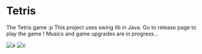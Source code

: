 # Tetris
The Tetris game :p
This project uses swing lib in Java.
Go to release page to play the game !
Musics and game upgrades are in progress...

![a](https://user-images.githubusercontent.com/61366495/100098293-25bed900-2e5e-11eb-9a39-7552d982fbf3.PNG)
![c](https://user-images.githubusercontent.com/61366495/100099120-476c9000-2e5f-11eb-8282-0596c4daa1ca.PNG)
